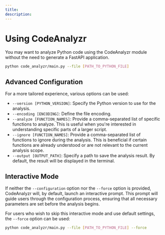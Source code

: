 ```yaml
---
title:
description:
---
```


# Using CodeAnalyzr <!-- markdownlint-disable MD025 -->

You may want to analyze Python code using the CodeAnalyzr module without the need to generate a FastAPI application.

```bash
python code_analyzr/main.py --file [PATH_TO_PYTHON_FILE]
```

## Advanced Configuration

For a more tailored experience, various options can be used:

- `--version [PYTHON_VERSION]`: Specify the Python version to use for the analysis.
- `--encoding [ENCODING]`: Define the file encoding.
- `--analyze [FUNCTION_NAMES]`: Provide a comma-separated list of specific functions to analyze. This is useful when you're interested in understanding specific parts of a larger script.
- `--ignore [FUNCTION_NAMES]`: Provide a comma-separated list of functions to ignore during the analysis. This is beneficial if certain functions are already understood or are not relevant to the current analysis scope.
- `--output [OUTPUT_PATH]`: Specify a path to save the analysis result. By default, the result will be displayed in the terminal.

## Interactive Mode

If neither the `--configuration` option nor the `--force` option is provided, CodeAnalyzr will, by default, launch an interactive prompt. This prompt will guide users through the configuration process, ensuring that all necessary parameters are set before the analysis begins.

For users who wish to skip this interactive mode and use default settings, the `--force` option can be used:

```bash
python code_analyzr/main.py --file [PATH_TO_PYTHON_FILE] --force
```
